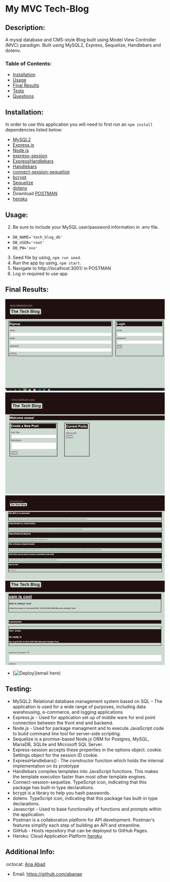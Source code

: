 # My MVC Tech-Blog

## Description:
A mysql database and CMS-style Blog built using Model View Controller (MVC) paradigm. Built using MySQL2, Express, Sequelize, Handlebars and dotenv.
 

   ### Table of Contents:

   - [Installation](#installation)
   - [Usage](#usage)
   - [Final Results](#final-results)
   - [Tests](#testing)
   - [Questions](#additional-info)


## Installation:
  In order to use this application you will need to first run an `npm install` dependencies listed below:
- [MySQL2](https://www.npmjs.com/package/mysql2)
- [Express.js](https://expressjs.com/)
- [Node.js](https://nodejs.org/en/)
- [express-session](https://www.npmjs.com/package/express-session)
- [ExpressHandlebars](https://www.npmjs.com/package/express-handlebars)
- [Handlebars](https://handlebarsjs.com/)
- [connect-session-sequelize](https://www.npmjs.com/package/connect-session-sequelize)
- [bcrypt](https://www.npmjs.com/package/bcrypt)
- [Sequelize](https://www.npmjs.com/package/sequelize)
- [dotenv](https://www.npmjs.com/package/dotenv)
- Download [POSTMAN](https://www.postman.com/)
- [heroku](https://www.heroku.com/) 


## Usage:
2. Be sure to include your MySQL user/password information in .env file. 

- `DB_NAME='tech_blog_db'`
- `DB_USER='root'`
- `DB_PW='xxx'`

3. Seed file by using, `npm run seed`. 
4. Run the app by using, `npm start`. 
5. Navigate to http://localhost:3001/ in POSTMAN
6. Log in required to use app


## Final Results:
![Login](./assets/img/logIn.PNG)
![Creating Post](./assets//img/creating.PNG)
![View All Posts](./assets/img/homepage.PNG)
![Comment section](./assets/img/newcomments.PNG)
- [![Deploy](https://www.herokucdn.com/deploy/button.svg)](email here)


## Testing:
- MySQL2: Relational database management system based on SQL – The application is used for a wide range of purposes, including data warehousing, e-commerce, and logging applications
- Express.js - Used for application set up of middle ware for end point connection between the front end and backend.
- Node.js - Used for package managment and to execute JavaScript code to build command line tool for server-side scripting.
- Sequelize is a promise-based Node.js ORM for Postgres, MySQL, MariaDB, SQLite and Microsoft SQL Server.
- Express-session accepts these properties in the options object. cookie. Settings object for the session ID cookie. 
- ExpressHandlebars() : The constructor function which holds the internal implementation on its prototype 
- Handlebars compiles templates into JavaScript functions. This makes the template execution faster than most other template engines.
- Connect-session-sequelize. TypeScript icon, indicating that this package has built-in type declarations.
- bcrypt is a library to help you hash passwords.
- dotenv. TypeScript icon, indicating that this package has built-in type declarations.
- Javascript - Used to base functionality of functions and prompts within the application.
- Postman is a collaboration platform for API development. Postman's features simplify each step of building an API and streamline. 
- GitHub - Hosts repository that can be deployed to GitHub Pages. 
- Heroku: Cloud Application Platform [heroku](https://www.heroku.com/) 

## Additional Info:
:octocat: [Ana Abad](https://github.com/abanae)
- Email: https://github.com/abanae 
